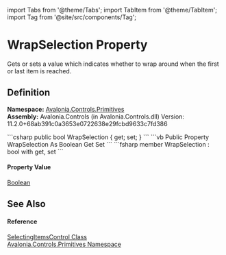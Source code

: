 import Tabs from '@theme/Tabs'; 
import TabItem from '@theme/TabItem'; 
import Tag from '@site/src/components/Tag'; 

# WrapSelection Property


Gets or sets a value which indicates whether to wrap around when the first or last item is reached.



## Definition
**Namespace:** <a href="N_Avalonia_Controls_Primitives">Avalonia.Controls.Primitives</a>  
**Assembly:** Avalonia.Controls (in Avalonia.Controls.dll) Version: 11.2.0+68ab391c0a3653e0722638e29fcbd9633c7fd386

<Tabs groupId="api-code-preview">
<TabItem value="csharp" label="C#">
```csharp
public bool WrapSelection { get; set; }
```
</TabItem>
<TabItem value="vb" label="VB">
```vb
Public Property WrapSelection As Boolean
	Get
	Set
```
</TabItem>
<TabItem value="fsharp" label="F#">
```fsharp
member WrapSelection : bool with get, set
```
</TabItem>
</Tabs>



#### Property Value
<a href="https://learn.microsoft.com/dotnet/api/system.boolean" target="_blank" rel="noopener noreferrer">Boolean</a>

## See Also


#### Reference
<a href="T_Avalonia_Controls_Primitives_SelectingItemsControl">SelectingItemsControl Class</a>  
<a href="N_Avalonia_Controls_Primitives">Avalonia.Controls.Primitives Namespace</a>  
